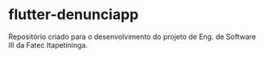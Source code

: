 # flutter-denunciapp
Repositório criado para o desenvolvimento do projeto de Eng. de Software III da Fatec Itapetininga.

